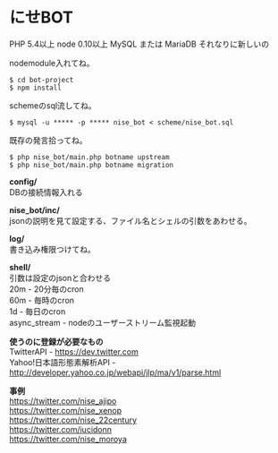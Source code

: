 にせBOT
===========


PHP 5.4以上 node 0.10以上 MySQL または MariaDB それなりに新しいの

nodemodule入れてね。

```
$ cd bot-project  
$ npm install  
```

schemeのsql流してね。  

```
$ mysql -u ***** -p ***** nise_bot < scheme/nise_bot.sql
```

既存の発言拾ってね。
```
$ php nise_bot/main.php botname upstream  
$ php nise_bot/main.php botname migration  
```

**config/**  
DBの接続情報入れる

**nise_bot/inc/**  
jsonの説明を見て設定する、ファイル名とシェルの引数をあわせる。

**log/**  
書き込み権限つけてね。

**shell/**  
引数は設定のjsonと合わせる  
20m - 20分毎のcron  
60m - 毎時のcron  
1d - 毎日のcron  
async_stream - nodeのユーザーストリーム監視起動

**使うのに登録が必要なもの**  
TwitterAPI - https://dev.twitter.com  
Yahoo!日本語形態素解析API - http://developer.yahoo.co.jp/webapi/jlp/ma/v1/parse.html

**事例**  
https://twitter.com/nise_ajipo  
https://twitter.com/nise_xenop  
https://twitter.com/nise_22century  
https://twitter.com/iucidonn  
https://twitter.com/nise_moroya  


